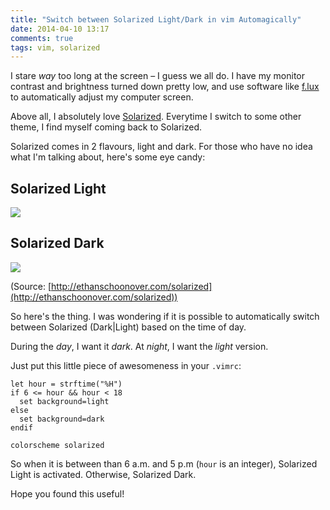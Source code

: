 ```yaml
---
title: "Switch between Solarized Light/Dark in vim Automagically"
date: 2014-04-10 13:17
comments: true
tags: vim, solarized
---
```


I stare _way_ too long at the screen – I guess we all do. I have my monitor contrast and brightness turned down pretty low, and use software like [f.lux](https://justgetflux.com/) to automatically adjust my computer screen. 

Above all, I absolutely love [Solarized](http://ethanschoonover.com/solarized). Everytime I switch to some other theme, I find myself coming back to Solarized.

Solarized comes in 2 flavours, light and dark. For those who have no idea what I'm talking about, here's some eye candy:

## Solarized Light

![](http://ethanschoonover.com/solarized/img/solarized-fontsamples-light.png)

## Solarized Dark

![](http://ethanschoonover.com/solarized/img/solarized-fontsamples-dark.png)

(Source: [http://ethanschoonover.com/solarized](http://ethanschoonover.com/solarized))

So here's the thing. I was wondering if it is possible to automatically switch between Solarized (Dark|Light) based on the time of day. 

During the _day_, I want it _dark_. At _night_, I want the _light_ version.

Just put this little piece of awesomeness in your `.vimrc`:

```
let hour = strftime("%H")
if 6 <= hour && hour < 18
  set background=light
else
  set background=dark
endif

colorscheme solarized
```

So when it is between than 6 a.m. and 5 p.m (`hour` is an integer), Solarized Light is activated. Otherwise, Solarized Dark. 

Hope you found this useful!
